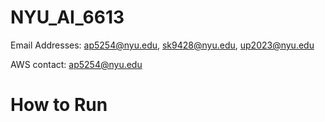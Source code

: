 # NYU_AI_6613
Email Addresses: ap5254@nyu.edu, sk9428@nyu.edu, up2023@nyu.edu

AWS contact: ap5254@nyu.edu

# How to Run

